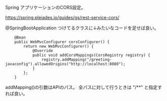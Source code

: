 Spring アプリケーションのCORS設定。

https://spring.pleiades.io/guides/gs/rest-service-cors/


@SpringBootApplication つけてるクラスに↓みたいなコードを足せば良い。


```
	@Bean
	public WebMvcConfigurer corsConfigurer() {
		return new WebMvcConfigurer() {
			@Override
			public void addCorsMappings(CorsRegistry registry) {
				registry.addMapping("/greeting-javaconfig").allowedOrigins("http://localhost:8080");
			}
		};
	}
```

addMapping()の引数はAPIのパス。
全パスに対して行うときは "/**" と指定すれば良い。
